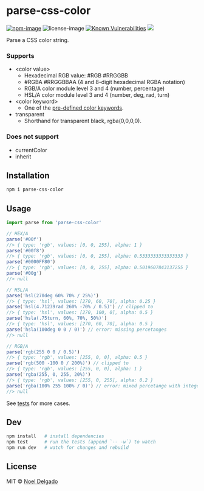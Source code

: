 # parse-css-color
[![npm-image](https://img.shields.io/npm/v/parse-css-color.svg)](https://www.npmjs.com/package/parse-css-color)
![license-image](https://img.shields.io/npm/l/parse-css-color.svg)
[![Known Vulnerabilities](https://snyk.io/test/npm/parse-css-color/badge.svg)](https://snyk.io/test/npm/parse-css-color)
![](https://img.badgesize.io/noeldelgado/parse-css-color/master/src/index.js.svg?compression=gzip)

Parse a CSS color string.

### Supports
* \<color value\>
	* Hexadecimal RGB value: #RGB #RRGGBB
	* #RGBA #RRGGBBAA (4 and 8-digit hexadecimal RGBA notation)
	* RGB/A color module level 3 and 4 (number, percentage)
	* HSL/A color module level 3 and 4 (number, deg, rad, turn)
* \<color keyword\>
	* One of the [pre-defined color keywords](https://www.w3.org/wiki/CSS/Properties/color/keywords).
* transparent
	* Shorthand for transparent black, rgba(0,0,0,0).

### Does not support
* currentColor
* inherit

## Installation
```sh
npm i parse-css-color
```

## Usage
```js
import parse from 'parse-css-color'

// HEX/A
parse('#00f')
//> { type: 'rgb', values: [0, 0, 255], alpha: 1 }
parse('#00f8')
//> { type: 'rgb', values: [0, 0, 255], alpha: 0.5333333333333333 }
parse('#0000FF80')
//> { type: 'rgb', values: [0, 0, 255], alpha: 0.5019607843137255 }
parse('#00g')
//> null

// HSL/A
parse('hsl(270deg 60% 70% / 25%)')
//> { type: 'hsl', values: [270, 60, 70], alpha: 0.25 }
parse('hsl(4.71239rad 260% -70% / 0.5)') // clipped to
//> { type: 'hsl', values: [270, 100, 0], alpha: 0.5 }
parse('hsla(.75turn, 60%, 70%, 50%)')
//> { type: 'hsl', values: [270, 60, 70], alpha: 0.5 }
parse('hsla(100deg 0 0 / 0)') // error: missing percetanges
//> null

// RGB/A
parse('rgb(255 0 0 / 0.5)')
//> { type: 'rgb', values: [255, 0, 0], alpha: 0.5 }
parse('rgb(500 -100 0 / 200%)') // clipped to
//> { type: 'rgb', values: [255, 0, 0], alpha: 1 }
parse('rgba(255, 0, 255, 20%)')
//> { type: 'rgb', values: [255, 0, 255], alpha: 0.2 }
parse('rgba(100% 255 100% / 0)') // error: mixed percetange with integer
//> null
```
See [tests](https://github.com/noeldelgado/parse-css-color/tree/master/test) for more cases.

## Dev
```sh
npm install   # install dependencies
npm test      # run the tests (append `-- -w`) to watch
npm run dev   # watch for changes and rebuild
```

## License
MIT © [Noel Delgado](http://pixelia.me/)
